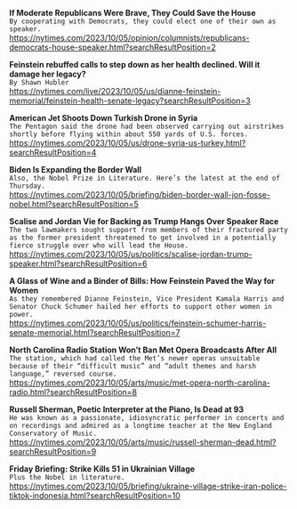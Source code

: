 **If Moderate Republicans Were Brave, They Could Save the House**\
`By cooperating with Democrats, they could elect one of their own as speaker.`\
https://nytimes.com/2023/10/05/opinion/columnists/republicans-democrats-house-speaker.html?searchResultPosition=2

**Feinstein rebuffed calls to step down as her health declined. Will it damage her legacy?**\
`By Shawn Hubler`\
https://nytimes.com/live/2023/10/05/us/dianne-feinstein-memorial/feinstein-health-senate-legacy?searchResultPosition=3

**American Jet Shoots Down Turkish Drone in Syria**\
`The Pentagon said the drone had been observed carrying out airstrikes shortly before flying within about 550 yards of U.S. forces.`\
https://nytimes.com/2023/10/05/us/drone-syria-us-turkey.html?searchResultPosition=4

**Biden Is Expanding the Border Wall**\
`Also, the Nobel Prize in Literature. Here’s the latest at the end of Thursday.`\
https://nytimes.com/2023/10/05/briefing/biden-border-wall-jon-fosse-nobel.html?searchResultPosition=5

**Scalise and Jordan Vie for Backing as Trump Hangs Over Speaker Race**\
`The two lawmakers sought support from members of their fractured party as the former president threatened to get involved in a potentially fierce struggle over who will lead the House.`\
https://nytimes.com/2023/10/05/us/politics/scalise-jordan-trump-speaker.html?searchResultPosition=6

**A Glass of Wine and a Binder of Bills: How Feinstein Paved the Way for Women**\
`As they remembered Dianne Feinstein, Vice President Kamala Harris and Senator Chuck Schumer hailed her efforts to support other women in power.`\
https://nytimes.com/2023/10/05/us/politics/feinstein-schumer-harris-senate-memorial.html?searchResultPosition=7

**North Carolina Radio Station Won’t Ban Met Opera Broadcasts After All**\
`The station, which had called the Met’s newer operas unsuitable because of their “difficult music” and “adult themes and harsh language,” reversed course.`\
https://nytimes.com/2023/10/05/arts/music/met-opera-north-carolina-radio.html?searchResultPosition=8

**Russell Sherman, Poetic Interpreter at the Piano, Is Dead at 93**\
`He was known as a passionate, idiosyncratic performer in concerts and on recordings and admired as a longtime teacher at the New England Conservatory of Music.`\
https://nytimes.com/2023/10/05/arts/music/russell-sherman-dead.html?searchResultPosition=9

**Friday Briefing: Strike Kills 51 in Ukrainian Village**\
`Plus the Nobel in literature.`\
https://nytimes.com/2023/10/05/briefing/ukraine-village-strike-iran-police-tiktok-indonesia.html?searchResultPosition=10

